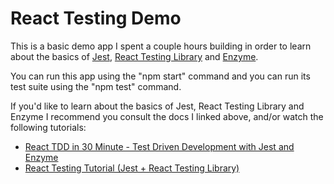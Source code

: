 # React Testing Demo

This is a basic demo app I spent a couple hours building in order to learn about the basics of [Jest](https://jestjs.io/docs/getting-started), [React Testing Library](https://testing-library.com/docs/react-testing-library/intro/) and [Enzyme](https://enzymejs.github.io/enzyme/).

You can run this app using the "npm start" command and you can run its test suite using the "npm test" command.

If you'd like to learn about the basics of Jest, React Testing Library and Enzyme I recommend you consult the docs I linked above, and/or watch the following tutorials:

- [React TDD in 30 Minute - Test Driven Development with Jest and Enzyme
  ](https://www.youtube.com/watch?v=-bmdf1oATQo)
- [React Testing Tutorial (Jest + React Testing Library)](https://www.youtube.com/watch?v=ML5egqL3YFE)
